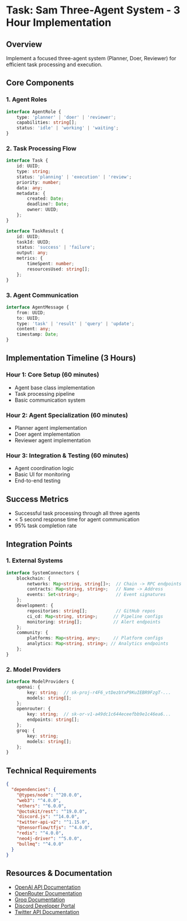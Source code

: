 # Task: Sam Three-Agent System - 3 Hour Implementation

## Overview
Implement a focused three-agent system (Planner, Doer, Reviewer) for efficient task processing and execution.

## Core Components

### 1. Agent Roles
```typescript
interface AgentRole {
    type: 'planner' | 'doer' | 'reviewer';
    capabilities: string[];
    status: 'idle' | 'working' | 'waiting';
}
```

### 2. Task Processing Flow
```typescript
interface Task {
    id: UUID;
    type: string;
    status: 'planning' | 'execution' | 'review';
    priority: number;
    data: any;
    metadata: {
        created: Date;
        deadline?: Date;
        owner: UUID;
    };
}

interface TaskResult {
    id: UUID;
    taskId: UUID;
    status: 'success' | 'failure';
    output: any;
    metrics: {
        timeSpent: number;
        resourcesUsed: string[];
    };
}
```

### 3. Agent Communication
```typescript
interface AgentMessage {
    from: UUID;
    to: UUID;
    type: 'task' | 'result' | 'query' | 'update';
    content: any;
    timestamp: Date;
}
```

## Implementation Timeline (3 Hours)

### Hour 1: Core Setup (60 minutes)
- Agent base class implementation
- Task processing pipeline
- Basic communication system

### Hour 2: Agent Specialization (60 minutes)
- Planner agent implementation
- Doer agent implementation
- Reviewer agent implementation

### Hour 3: Integration & Testing (60 minutes)
- Agent coordination logic
- Basic UI for monitoring
- End-to-end testing

## Success Metrics
- Successful task processing through all three agents
- < 5 second response time for agent communication
- 95% task completion rate

## Integration Points

### 1. External Systems
```typescript
interface SystemConnectors {
    blockchain: {
        networks: Map<string, string[]>;  // Chain -> RPC endpoints
        contracts: Map<string, string>;   // Name -> Address
        events: Set<string>;              // Event signatures
    };
    development: {
        repositories: string[];           // GitHub repos
        ci_cd: Map<string, string>;      // Pipeline configs
        monitoring: string[];            // Alert endpoints
    };
    community: {
        platforms: Map<string, any>;     // Platform configs
        analytics: Map<string, string>; // Analytics endpoints
    };
}
```

### 2. Model Providers
```typescript
interface ModelProviders {
    openai: {
        key: string;  // sk-proj-r4F6_vtDezbYxP9KuIEBR9FzgT-...
        models: string[];
    };
    openrouter: {
        key: string;  // sk-or-v1-a49dc1c644eceefbb9e1c46ea6...
        endpoints: string[];
    };
    groq: {
        key: string;
        models: string[];
    };
}
```

## Technical Requirements
```json
{
  "dependencies": {
    "@types/node": "^20.0.0",
    "web3": "^4.0.0",
    "ethers": "^6.0.0",
    "@octokit/rest": "^19.0.0",
    "discord.js": "^14.0.0",
    "twitter-api-v2": "^1.15.0",
    "@tensorflow/tfjs": "^4.0.0",
    "redis": "^4.0.0",
    "neo4j-driver": "^5.0.0",
    "bullmq": "^4.0.0"
  }
}
```

## Resources & Documentation
- [OpenAI API Documentation](https://platform.openai.com/docs)
- [OpenRouter Documentation](https://openrouter.ai/docs)
- [Groq Documentation](https://console.groq.com/docs)
- [Discord Developer Portal](https://discord.com/developers/docs)
- [Twitter API Documentation](https://developer.twitter.com/en/docs)